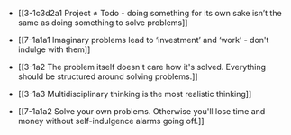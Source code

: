 - [[3-1c3d2a1 Project ≠ Todo - doing something for its own sake isn’t the same as doing something to solve problems]]
- [[7-1a1a1 Imaginary problems lead to ‘investment’ and ‘work’ - don't indulge with them]]

- [[3-1a2 The problem itself doesn't care how it's solved. Everything should be structured around solving problems.]]
- [[3-1a3 Multidisciplinary thinking is the most realistic thinking]]

- [[7-1a1a2 Solve your own problems. Otherwise you'll lose time and money without self-indulgence alarms going off.]]
